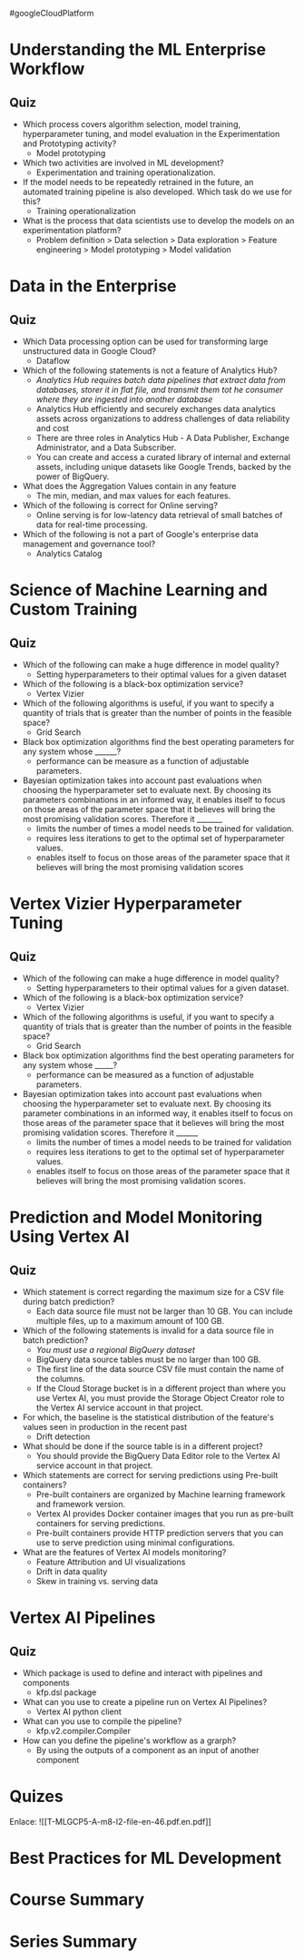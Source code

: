 #googleCloudPlatform 
# Understanding the ML Enterprise Workflow
## Quiz
* Which process covers algorithm selection, model training, hyperparameter tuning, and model evaluation in the Experimentation and Prototyping activity?
	* Model prototyping
* Which two activities are involved in ML development?
	* Experimentation and training operationalization.
* If the model needs to be repeatedly retrained in the future, an automated training pipeline is also developed. Which task do we use for this?
	* Training operationalization
* What is the process that data scientists use to develop the models on an experimentation platform?
	* Problem definition > Data selection > Data exploration > Feature engineering > Model prototyping > Model validation
# Data in the Enterprise
## Quiz
* Which Data processing option can be used for transforming large unstructured data in Google Cloud?
	* Dataflow
* Which of the following statements is not a feature of Analytics Hub?
	* *Analytics Hub requires batch data pipelines that extract data from databases, storer it in flat file, and transmit them tot he consumer where they are ingested into another database*
	* Analytics Hub efficiently and securely exchanges data analytics assets across organizations to address challenges of data reliability and cost
	* There are three roles in Analytics Hub - A Data Publisher, Exchange Administrator, and a Data Subscriber.
	* You can create and access a curated library of internal and external assets, including unique datasets like Google Trends, backed by the power of BigQuery.
* What does the Aggregation Values contain in any feature
	* The min, median, and max values for each features.
* Which of the following is correct for Online serving?
	* Online serving is for low-latency data retrieval of small batches of data for real-time processing.
* Which of the following is not a part of Google's enterprise data management and governance tool?
	* Analytics Catalog
# Science of Machine Learning and Custom Training
## Quiz
* Which of the following can make a huge difference in model quality?
	* Setting hyperparameters to their optimal values for a given dataset
* Which of the following is a black-box optimization service?
	* Vertex Vizier
* Which of the following algorithms is useful, if you want to specify a quantity of trials that is greater than the number of points in the feasible space?
	* Grid Search
* Black box optimization algorithms find the best operating parameters for any system whose ______?
	* performance can be measure as a function of adjustable parameters.
* Bayesian optimization takes into account past evaluations when choosing the hyperparameter set to evaluate next. By choosing its parameters combinations in an informed way, it enables itself to focus on those areas of the parameter space that it believes will bring the most promising validation scores. Therefore it _______
	* limits the number of times a model needs to be trained for validation.
	* requires less iterations to get to the optimal set of hyperparameter values.
	* enables itself to focus on those areas of the parameter space that it believes will bring the most promising validation scores

# Vertex Vizier Hyperparameter Tuning
## Quiz
* Which of the following can make a huge difference in model quality?
	* Setting hyperparameters to their optimal values for a given dataset.
* Which of the following is a black-box optimization service?
	* Vertex Vizier
* Which of the following algorithms is useful, if you want to specify a quantity of trials that is greater than the number of points in the feasible space?
	* Grid Search
* Black box optimization algorithms find the best operating parameters for any system whose _____?
	* performance can be measured as a function of adjustable parameters.
* Bayesian optimization takes into account past evaluations when choosing the hyperparameter set to evaluate next. By choosing its parameter combinations in an informed way, it enables itself to focus on those areas of the parameter space that it believes will bring the most promising validation scores. Therefore it ______
	* limits the number of times a model needs to be trained for validation
	* requires less iterations to get to the optimal set of hyperparameter values.
	* enables itself to focus on those areas of the parameter space that it believes will bring the most promising validation scores.

# Prediction and Model Monitoring Using Vertex AI
## Quiz
* Which statement is correct regarding the maximum size for a CSV file during batch prediction?
	* Each data source file must not be larger than 10 GB. You can include multiple files, up to a maximum amount of 100 GB.
* Which of the following statements is invalid for a data source file in batch prediction?
	* *You must use a regional BigQuery dataset*
	* BigQuery data source tables must be no larger than 100 GB.
	* The first line of the data source CSV file must contain the name of the columns.
	* If the Cloud Storage bucket is in a different project than where you use Vertex AI, you must provide the Storage Object Creator role to the Vertex AI service account in that project.
* For which, the baseline is the statistical distribution of the feature's values seen in production in the recent past
	* Drift detection
* What should be done if the source table is in a different project?
	* You should provide the BigQuery Data Editor role to the Vertex AI service account in that project.
* Which statements are correct for serving predictions using Pre-built containers?
	* Pre-built containers are organized by Machine learning framework and framework version.
	* Vertex AI provides Docker container images that you run as pre-built containers for serving predictions.
	* Pre-built containers provide HTTP prediction servers that you can use to serve prediction using minimal configurations.
* What are the features of Vertex AI models monitoring?
	* Feature Attribution and UI visualizations
	* Drift in data quality
	* Skew in training vs. serving data
# Vertex AI Pipelines
## Quiz 
* Which package is used to define and interact with pipelines and components
	* kfp.dsl package
* What can you use to create a pipeline run on Vertex AI Pipelines?
	* Vertex AI python client
* What can you use to compile the pipeline?
	* kfp.v2.compiler.Compiler
* How can you define the pipeline's workflow as a grarph?
	* By using the outputs of a component as an input of another component
# Quizes
Enlace: ![[T-MLGCP5-A-m8-l2-file-en-46.pdf.en.pdf]]
# Best Practices for ML Development
# Course Summary
# Series Summary